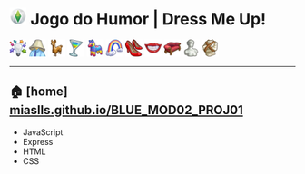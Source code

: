 # <img src="./assets/img/icons/plumbob.png" alt="plumbob icon" width="30px"/> Jogo do Humor | Dress Me Up!

<img src="./assets/img/icons/iconBar_icons/idea.png" alt="icon" width="30px"/> <img src="./assets/img/icons/iconBar_icons/lamp-head.png" alt="icon" width="30px"/> <img src="./assets/img/icons/iconBar_icons/llama.png" alt="icon" width="30px"/> <img src="./assets/img/icons/iconBar_icons/martini-glass.png" alt="icon" width="30px"/> <img src="./assets/img/icons/iconBar_icons/pinata.png" alt="icon" width="30px"/> <img src="./assets/img/icons/iconBar_icons/rainbow.png" alt="icon" width="30px"/> <img src="./assets/img/icons/iconBar_icons/shoes.png" alt="icon" width="30px"/> <img src="./assets/img/icons/iconBar_icons/smile.png" alt="icon" width="30px"/> <img src="./assets/img/icons/iconBar_icons/sofa.png" alt="icon" width="30px"/> <img src="./assets/img/icons/iconBar_icons/statue.png" alt="icon" width="30px"/> <img src="./assets/img/icons/iconBar_icons/straight-jacket.png" alt="icon" width="30px"/>

---


## 🏠 \[home\] [miaslls.github.io/BLUE_MOD02_PROJ01](https://miaslls.github.io/BLUE_MOD02_PROJ01/)

- JavaScript
- Express
- HTML
- CSS
